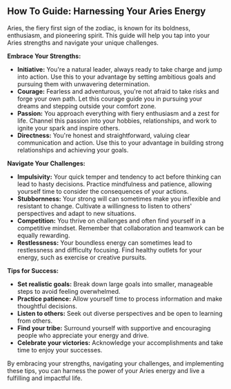

## How To Guide:  Harnessing Your Aries Energy

Aries, the fiery first sign of the zodiac, is known for its boldness, enthusiasm, and pioneering spirit.  This guide will help you tap into your Aries strengths and navigate your unique challenges.

**Embrace Your Strengths:**

* **Initiative:**  You're a natural leader, always ready to take charge and jump into action.  Use this to your advantage by setting ambitious goals and pursuing them with unwavering determination.
* **Courage:**  Fearless and adventurous, you're not afraid to take risks and forge your own path.  Let this courage guide you in pursuing your dreams and stepping outside your comfort zone.
* **Passion:**  You approach everything with fiery enthusiasm and a zest for life.  Channel this passion into your hobbies, relationships, and work to ignite your spark and inspire others.
* **Directness:**  You're honest and straightforward, valuing clear communication and action.  Use this to your advantage in building strong relationships and achieving your goals.

**Navigate Your Challenges:**

* **Impulsivity:**  Your quick temper and tendency to act before thinking can lead to hasty decisions.  Practice mindfulness and patience, allowing yourself time to consider the consequences of your actions.
* **Stubbornness:**  Your strong will can sometimes make you inflexible and resistant to change.  Cultivate a willingness to listen to others' perspectives and adapt to new situations.
* **Competition:**  You thrive on challenges and often find yourself in a competitive mindset.  Remember that collaboration and teamwork can be equally rewarding.
* **Restlessness:**  Your boundless energy can sometimes lead to restlessness and difficulty focusing.  Find healthy outlets for your energy, such as exercise or creative pursuits.

**Tips for Success:**

* **Set realistic goals:**  Break down large goals into smaller, manageable steps to avoid feeling overwhelmed.
* **Practice patience:**  Allow yourself time to process information and make thoughtful decisions.
* **Listen to others:**  Seek out diverse perspectives and be open to learning from others.
* **Find your tribe:**  Surround yourself with supportive and encouraging people who appreciate your energy and drive.
* **Celebrate your victories:**  Acknowledge your accomplishments and take time to enjoy your successes.

By embracing your strengths, navigating your challenges, and implementing these tips, you can harness the power of your Aries energy and live a fulfilling and impactful life.


